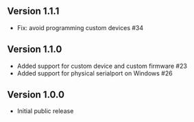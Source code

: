 ## Version 1.1.1

- Fix: avoid programming custom devices #34

## Version 1.1.0

- Added support for custom device and custom firmware #23
- Added support for physical serialport on Windows #26

## Version 1.0.0

- Initial public release

